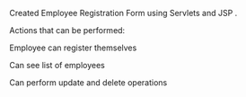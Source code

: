 Created Employee Registration Form using Servlets and JSP .

Actions that can be performed:

Employee can register themselves

Can see list of employees

Can perform update and delete operations
